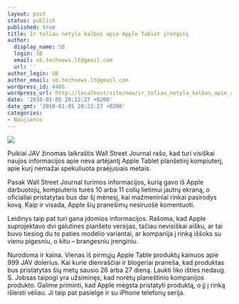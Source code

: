 ```yaml
---
layout: post
status: publish
published: true
title: Ir toliau netyla kalbos apie Apple Tablet įrenginį
author:
  display_name: SB
  login: SB
  email: sb.technews.lt@gmail.com
  url: ''
author_login: SB
author_email: sb.technews.lt@gmail.com
wordpress_id: 4466
wordpress_url: http://localhost/site/new/ir_toliau_netyla_kalbos_apie_apple_tablet_irengini/
date: '2010-01-05 20:22:27 +0200'
date_gmt: '2010-01-05 20:22:27 +0200'
categories:
- Naujienos
---
```

<div class="imgright"><img src="http://t0.gstatic.com/images?q=tbn:kWRU4rAx3--rWM:http://mac.appstorm.net/wp-content/uploads/2009/07/apple_tablet4_desinformado.jpg"  /></div>
<p>Puikiai JAV žinomas laikraštis Wall Street Journal rašo, kad turi visiškai naujos informacijos apie neva artėjantį Apple Tablet planšetinį kompiuterį, apie kurį nemažai spekuliuota praėjusiais metais.</p>
<p>Pasak Wall Street Journal turimos informacijos, kurią gavo iš Apple darbuotojų, kompiuteris turės 10 arba 11 colių lietimui jautrų ekraną, o oficialiai pristatytas bus dar šį mėnesį, kai mažmeniniai rinkai pasirodys kovą. Kaip ir visada, Apple šių pranešimų nesiruošė komentuoti.</p>
<p>Leidinys taip pat turi gana įdomios informacijos. Rašoma, kad Apple suprojektavo dvi galutines planšeto versijas, tačiau nevisiškai aišku, ar tai buvo tiesiog du to paties modelio variantai, ar kompanija į rinką iššoks su vienu pigesniu, o kitu – brangesniu įrenginiu.</p>
<p>Nurodoma ir kaina. Vienas iš pirmųjų Apple Table produktų kainuos apie 999 JAV dolerius. Kai kurie dienraščiai ir blogeriai praneša, kad produktas bus pristatytas šių metų sausio 26 arba 27 dieną. Laukti liko išties nedaug. S. Jobsas taipogi yra užsiminęs, kad norėtų planeštinio kompanijos produkto. Galime priminti, kad Apple mėgsta pristatyti produktą, o jį į rinką išleisti vėliau. Ji taip pat pasielgė ir su iPhone telefonų serija.<br /></p>
